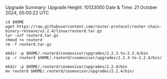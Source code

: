 
Upgrade Summary:
Upgrade Height: 10133000
Date & Time:  21 October 2024, 05:00:22 UTC
```
cd $HOME
wget https://raw.githubusercontent.com/router-protocol/router-chain-binary-release/v2.2.4/linux/routerd.tar.gz
tar -xzf routerd.tar.gz
chmod +x routerd
rm -f routerd.tar.gz

mkdir -p $HOME/.routerd/cosmovisor/upgrades/2.2.3-to-2.2.4/bin
cp -r routerd $HOME/.routerd/cosmovisor/upgrades/2.2.3-to-2.2.4/bin/

mkdir -p $HOME/.routerd/cosmovisor/upgrades/2.2.4/bin
mv routerd $HOME/.routerd/cosmovisor/upgrades/2.2.4/bin/
```
